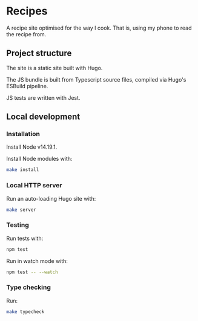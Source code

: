 # Recipes

A recipe site optimised for the way I cook. That is, using my phone to read the
recipe from.

## Project structure

The site is a static site built with Hugo.

The JS bundle is built from Typescript source files, compiled via Hugo's ESBuild
pipeline.

JS tests are written with Jest.

## Local development

### Installation

Install Node v14.19.1.

Install Node modules with:

```sh
make install
```

### Local HTTP server

Run an auto-loading Hugo site with:

```sh
make server
```

### Testing

Run tests with:

```sh
npm test
```

Run in watch mode with:

```sh
npm test -- --watch
```

### Type checking

Run:

```sh
make typecheck
```
